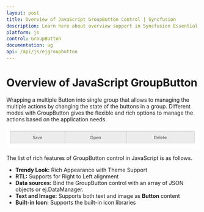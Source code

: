 ```yaml
---
layout: post
title: Overview of JavaScript GroupButton Control | Syncfusion
description: Learn here about overview support in Syncfusion Essential JavaScript GroupButton Control, its elements, and more.
platform: js
control: GroupButton
documentation: ug
api: /api/js/ejgroupbutton
---
```


# Overview of JavaScript GroupButton

Wrapping a multiple Button into single group that allows to managing the multiple actions by changing the state of the buttons in a group. Different modes with GroupButton gives the flexible and rich options to manage the actions based on the application needs.

![Overview in JavaScript GroupButton](/js/GroupButton/Overview_images/overview.png)

The list of rich features of GroupButton control in JavaScript is as follows.

* **Trendy Look:** Rich Appearance with Theme Support
* **RTL:** Supports for Right to Left alignment
* **Data sources:** Bind the GroupButton control with an array of JSON objects or ej.DataManager.
* **Text and Image:** Supports both text and image as **Button** content
* **Built-in Icon:** Supports the built-in icon libraries